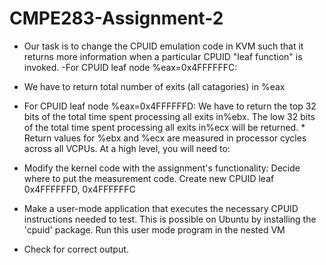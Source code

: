 # CMPE283-Assignment-2
- Our task is to change the CPUID emulation code in KVM such that it returns more information when a particular CPUID "leaf function" is invoked.
-For CPUID leaf node %eax=0x4FFFFFFC:
- We have to return total number of exits (all catagories) in %eax

- For CPUID leaf node %eax=0x4FFFFFFD:
We have to return the top 32 bits of the total time spent processing all exits in%ebx.
The low 32 bits of the total time spent processing all exits in%ecx will be returned. * Return values for %ebx and %ecx are measured in processor cycles across all VCPUs. At a high level, you will need to:
- Modify the kernel code with the assignment's functionality:
Decide where to put the measurement code.
Create new CPUID leaf 0x4FFFFFFD, 0x4FFFFFFC
- Make a user-mode application that executes the necessary CPUID instructions needed to test.
This is possible on Ubuntu by installing the 'cpuid' package.
Run this user mode program in the nested VM
- Check for correct output.
